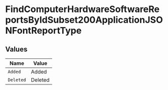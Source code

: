 # FindComputerHardwareSoftwareReportsByIdSubset200ApplicationJSONFontReportType


## Values

| Name      | Value     |
| --------- | --------- |
| `Added`   | Added     |
| `Deleted` | Deleted   |